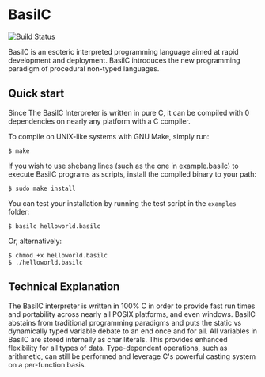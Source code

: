 BasilC
=======

[![Build Status](https://travis-ci.org/shawnanastasio/BasilC.svg?branch=master)](https://travis-ci.org/shawnanastasio/BasilC)

BasilC is an esoteric interpreted programming language aimed at rapid development and deployment.
BasilC introduces the new programming paradigm of procedural non-typed languages.

Quick start
-----------

Since The BasilC Interpreter is written in pure C, it can be compiled with 0 dependencies on nearly any platform with a C compiler.

To compile on UNIX-like systems with GNU Make, simply run:
```
$ make
```

If you wish to use shebang lines (such as the one in example.basilc) to execute BasilC programs as scripts, install the compiled binary to your path:
```
$ sudo make install
```

You can test your installation by running the test script in the `examples` folder:
```
$ basilc helloworld.basilc
```
Or, alternatively:
```
$ chmod +x helloworld.basilc
$ ./helloworld.basilc
```


Technical Explanation
---------------------
The BasilC interpreter is written in 100% C in order to provide fast run times and portability
across nearly all POSIX platforms, and even windows. BasilC abstains from traditional programming
paradigms and puts the static vs dynamically typed variable debate to an end once and for all.
All variables in BasilC are stored internally as char literals. This provides enhanced flexibility
for all types of data. Type-dependent operations, such as arithmetic, can still be performed and
leverage C's powerful casting system on a per-function basis.

